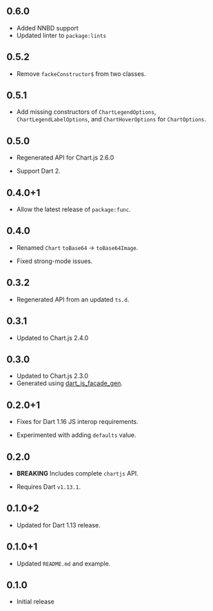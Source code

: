 ## 0.6.0

* Added NNBD support
* Updated linter to `package:lints`

## 0.5.2

* Remove `fackeConstructor$` from two classes.

## 0.5.1

* Add missing constructors of `ChartLegendOptions`, `ChartLegendLabelOptions`,
  and `ChartHoverOptions` for `ChartOptions`.

## 0.5.0

* Regenerated API for Chart.js 2.6.0

* Support Dart 2.

## 0.4.0+1

* Allow the latest release of `package:func`.

## 0.4.0

* Renamed `Chart` `toBase64` -> `toBase64Image`.

* Fixed strong-mode issues.

## 0.3.2

* Regenerated API from an updated `ts.d`.

## 0.3.1

* Updated to Chart.js 2.4.0

## 0.3.0

* Updated to Chart.js 2.3.0
* Generated using [dart_js_facade_gen](https://github.com/dart-lang/js_facade_gen).

## 0.2.0+1

* Fixes for Dart 1.16 JS interop requirements.

* Experimented with adding `defaults` value.

## 0.2.0

* **BREAKING** Includes complete `chartjs` API.

* Requires Dart `v1.13.1`.

## 0.1.0+2

* Updated for Dart 1.13 release.

## 0.1.0+1

* Updated `README.md` and example.

## 0.1.0

* Initial release
